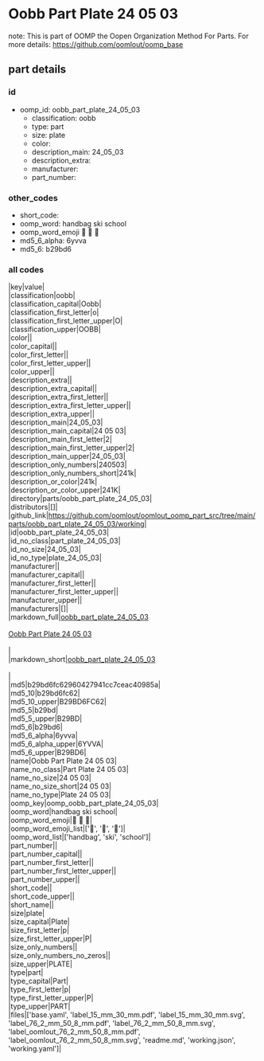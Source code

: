 # Oobb Part Plate 24 05 03  

note: This is part of OOMP the Oopen Organization Method For Parts. For more details: https://github.com/oomlout/oomp_base

##  part details





### id
* oomp_id: oobb_part_plate_24_05_03
  * classification: oobb
  * type: part
  * size: plate
  * color: 
  * description_main: 24_05_03
  * description_extra: 
  * manufacturer: 
  * part_number: 

### other_codes
* short_code: 
* oomp_word: handbag ski school
* oomp_word_emoji :handbag: :ski: :school:
* md5_6_alpha: 6yvva
* md5_6: b29bd6

### all codes 
|key|value|  
|classification|oobb|  
|classification_capital|Oobb|  
|classification_first_letter|o|  
|classification_first_letter_upper|O|  
|classification_upper|OOBB|  
|color||  
|color_capital||  
|color_first_letter||  
|color_first_letter_upper||  
|color_upper||  
|description_extra||  
|description_extra_capital||  
|description_extra_first_letter||  
|description_extra_first_letter_upper||  
|description_extra_upper||  
|description_main|24_05_03|  
|description_main_capital|24 05 03|  
|description_main_first_letter|2|  
|description_main_first_letter_upper|2|  
|description_main_upper|24_05_03|  
|description_only_numbers|240503|  
|description_only_numbers_short|241k|  
|description_or_color|241k|  
|description_or_color_upper|241K|  
|directory|parts/oobb_part_plate_24_05_03|  
|distributors|[]|  
|github_link|https://github.com/oomlout/oomlout_oomp_part_src/tree/main/parts/oobb_part_plate_24_05_03/working|  
|id|oobb_part_plate_24_05_03|  
|id_no_class|part_plate_24_05_03|  
|id_no_size|24_05_03|  
|id_no_type|plate_24_05_03|  
|manufacturer||  
|manufacturer_capital||  
|manufacturer_first_letter||  
|manufacturer_first_letter_upper||  
|manufacturer_upper||  
|manufacturers|[]|  
|markdown_full|[oobb_part_plate_24_05_03](https://github.com/oomlout/oomlout_oomp_part_src/tree/main/parts/oobb_part_plate_24_05_03/working)<br>[](https://github.com/oomlout/oomlout_oomp_part_src/tree/main/parts/oobb_part_plate_24_05_03/working)<br>[Oobb Part Plate 24 05 03](https://github.com/oomlout/oomlout_oomp_part_src/tree/main/parts/oobb_part_plate_24_05_03/working)<br><br>|  
|markdown_short|[oobb_part_plate_24_05_03](https://github.com/oomlout/oomlout_oomp_part_src/tree/main/parts/oobb_part_plate_24_05_03/working)<br><br>|  
|md5|b29bd6fc62960427941cc7ceac40985a|  
|md5_10|b29bd6fc62|  
|md5_10_upper|B29BD6FC62|  
|md5_5|b29bd|  
|md5_5_upper|B29BD|  
|md5_6|b29bd6|  
|md5_6_alpha|6yvva|  
|md5_6_alpha_upper|6YVVA|  
|md5_6_upper|B29BD6|  
|name|Oobb Part Plate 24 05 03|  
|name_no_class|Part Plate 24 05 03|  
|name_no_size|24 05 03|  
|name_no_size_short|24 05 03|  
|name_no_type|Plate 24 05 03|  
|oomp_key|oomp_oobb_part_plate_24_05_03|  
|oomp_word|handbag ski school|  
|oomp_word_emoji|:handbag: :ski: :school:|  
|oomp_word_emoji_list|[':handbag:', ':ski:', ':school:']|  
|oomp_word_list|['handbag', 'ski', 'school']|  
|part_number||  
|part_number_capital||  
|part_number_first_letter||  
|part_number_first_letter_upper||  
|part_number_upper||  
|short_code||  
|short_code_upper||  
|short_name||  
|size|plate|  
|size_capital|Plate|  
|size_first_letter|p|  
|size_first_letter_upper|P|  
|size_only_numbers||  
|size_only_numbers_no_zeros||  
|size_upper|PLATE|  
|type|part|  
|type_capital|Part|  
|type_first_letter|p|  
|type_first_letter_upper|P|  
|type_upper|PART|  
|files|['base.yaml', 'label_15_mm_30_mm.pdf', 'label_15_mm_30_mm.svg', 'label_76_2_mm_50_8_mm.pdf', 'label_76_2_mm_50_8_mm.svg', 'label_oomlout_76_2_mm_50_8_mm.pdf', 'label_oomlout_76_2_mm_50_8_mm.svg', 'readme.md', 'working.json', 'working.yaml']|  
